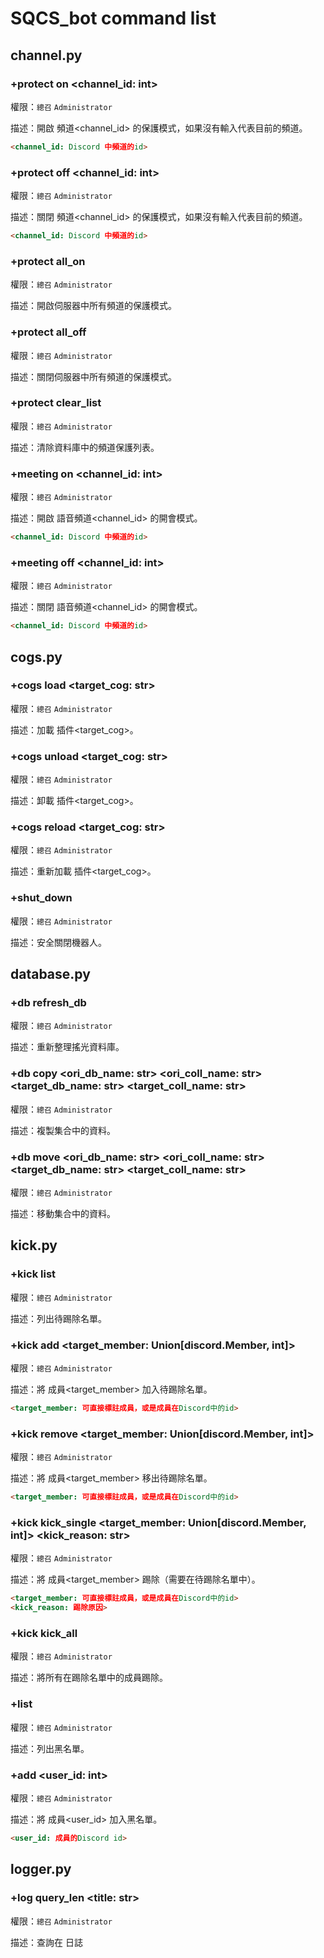 # SQCS_bot command list

## channel.py

### +protect on <channel_id: int>

權限：`總召` `Administrator`

描述：開啟 頻道<channel_id> 的保護模式，如果沒有輸入代表目前的頻道。

```markdown
<channel_id: Discord 中頻道的id>
```

### +protect off <channel_id: int>

權限：`總召` `Administrator`

描述：關閉 頻道<channel_id> 的保護模式，如果沒有輸入代表目前的頻道。

```markdown
<channel_id: Discord 中頻道的id>
```

### +protect all_on

權限：`總召` `Administrator`

描述：開啟伺服器中所有頻道的保護模式。

### +protect all_off

權限：`總召` `Administrator`

描述：關閉伺服器中所有頻道的保護模式。

### +protect clear_list

權限：`總召` `Administrator`

描述：清除資料庫中的頻道保護列表。

### +meeting on <channel_id: int>

權限：`總召` `Administrator`

描述：開啟 語音頻道<channel_id> 的開會模式。

```markdown
<channel_id: Discord 中頻道的id>
```

### +meeting off <channel_id: int>

權限：`總召` `Administrator`

描述：關閉 語音頻道<channel_id> 的開會模式。

```markdown
<channel_id: Discord 中頻道的id>
```

## cogs.py

### +cogs load <target_cog: str>

權限：`總召` `Administrator`

描述：加載 插件<target_cog>。

### +cogs unload <target_cog: str>

權限：`總召` `Administrator`

描述：卸載 插件<target_cog>。

### +cogs reload <target_cog: str>

權限：`總召` `Administrator`

描述：重新加載 插件<target_cog>。

### +shut_down

權限：`總召` `Administrator`

描述：安全關閉機器人。

## database.py

### +db refresh_db

權限：`總召` `Administrator`

描述：重新整理搖光資料庫。

### +db copy <ori_db_name: str> <ori_coll_name: str> <target_db_name: str> <target_coll_name: str>

權限：`總召` `Administrator`

描述：複製集合中的資料。

### +db move <ori_db_name: str> <ori_coll_name: str> <target_db_name: str> <target_coll_name: str>

權限：`總召` `Administrator`

描述：移動集合中的資料。

## kick.py

### +kick list

權限：`總召` `Administrator`

描述：列出待踢除名單。

### +kick add <target_member: Union[discord.Member, int]>

權限：`總召` `Administrator`

描述：將 成員<target_member> 加入待踢除名單。

```markdown
<target_member: 可直接標註成員，或是成員在Discord中的id>
```

### +kick remove <target_member: Union[discord.Member, int]>

權限：`總召` `Administrator`

描述：將 成員<target_member> 移出待踢除名單。

```markdown
<target_member: 可直接標註成員，或是成員在Discord中的id>
```

### +kick kick_single <target_member: Union[discord.Member, int]> <kick_reason: str>

權限：`總召` `Administrator`

描述：將 成員<target_member> 踢除（需要在待踢除名單中）。

```markdown
<target_member: 可直接標註成員，或是成員在Discord中的id>
<kick_reason: 踢除原因>
```

### +kick kick_all

權限：`總召` `Administrator`

描述：將所有在踢除名單中的成員踢除。

### +list

權限：`總召` `Administrator`

描述：列出黑名單。

### +add <user_id: int>

權限：`總召` `Administrator`

描述：將 成員<user_id> 加入黑名單。

```markdown
<user_id: 成員的Discord id>
```

## logger.py

### +log query_len <title: str>

權限：`總召` `Administrator`

描述：查詢在 日誌<title> 中的資料。

```markdown
<title: 可為 `CmdLogging` 或是 `LectureLogging`>
```

### +log release <title: str>

權限：`總召` `Administrator`

描述：釋放在 日誌<title> 中的資料。

```markdown
<title: 可為 `CmdLogging` 或是 `LectureLogging`>
```

## main.py

### +info

權限：`無`

描述：查詢SQCS_bot的資料。

### +ping

權限：`無`

描述：戳一下機器人。

### +fix_role

權限：`總召` `Administrator`

描述：手動修復身分組。

## picture.py

### +pic list

權限：`無`

描述：查詢資料庫中所有的圖片。

### +pic add <link: str>

權限：`無`

描述：將一張圖片加入到資料庫中。

```markdown
<link: 圖片的超連結>
```

### +pic remove <index: int>

權限：`無`

描述：將一張圖片從資料庫中移除。

```markdown
<index: 圖片的位置（可利用list進行查詢）>
```

### +pic random

權限：`無`

描述：發送一張隨機的圖片。

## text.py

### +text clear <msg_id: int>

權限：`總召` `Administrator`

描述：從目前的訊息往上刪除至 訊息<msg_id>

```markdown
<msg_id: 訊息在Discord中的id>
```

## voice.py

### +voice timer <channel_id: int> <countdown: int>

權限：`總召` `Administrator`

描述：在 <countdown>秒後將 語音頻道<channel_id> 中的所有成員移出。

```markdown
<channel_id: 語音頻道的Discord id>
<countdown: 倒數的時間>
```

### +voice default_role_connect <channel_id: int> <mode: int>

權限：`總召` `Administrator`

描述：將 語音頻道<channel_id> 設置為普通成員 可/否 連結

```markdown
<channel_id: 語音頻道的id>
<mode: 1 -> 可； 0 -> 不可>
```

### +personal make_channel <members: commands.Greedy[discord.Member]>

權限：`無`

描述：在語音終端機時使用指令，便可為 成員們<members> 創立私人語音包廂。

```markdown
<members: 一次性@所有要加入的成員>
```

## weather.py

### +wea query <target_county: str>

權限：`無`

描述：查詢 城市<target_county> 的天氣狀況，如果沒有輸入即為使用者地區身分組之城市。

```markdown
<target_county: 臺灣的縣市>
```

## tools.py

## cadre.py

### +ca apply <cadre: str>

權限：`無`

描述：於幹部申請區申請 幹部<cadre>

```markdown
<cadre: 可為SQCS現在有的幹部部門>
```

### +ca list

權限：`總召` `Administrator`

描述：列出現在的所有幹部申請。

### +ca permit <permit_id: int>

權限：`總召` `Administrator`

描述：批准 成員<permit_id> 的幹部申請。

```markdown
<permit_id: 要批准成員的Discord id>
```

### +ca search <search_id: int>

權限：`總召` `Administrator`

描述：查詢 成員<permit_id> 的幹部申請。

```markdown
<permit_id: 要查詢成員的Discord id>
```

### +ca remove <delete_id: int>

權限：`總召` `Administrator`

描述：移除 成員<permit_id> 的幹部申請。

```markdown
<permit_id: 要移除的成員之Discord id>
```

## deep_freeze.py

### +df mani <member_id: int> <status: int>

權限：`總召` `Administrator`

描述：將 成員<member_id> 的深度凍結狀態設定為 status

```markdown
<member_id: 成員在Discord中的id>
<status: 0 -> 無凍結； 1 -> 凍結>
```

### +df list

權限：`總召` `Administrator`

描述：列出所有目前在深度凍結中的成員。

## fluctlight.py

### +fluct create <member_id: int>

權限：`總召` `Administrator`

描述：幫 成員<member_id> 手動產生搖光。

```markdown
<member_id: 成員在Discord中的id>
```

### +fluct delete <member_id: int>

權限：`總召` `Administrator`

描述：幫 成員<member_id> 手動刪除搖光。

```markdown
<member_id: 成員在Discord中的id>
```

### +fluct reset <member_id: int>

權限：`總召` `Administrator`

描述：幫 成員<member_id> 手動重新設定搖光。

```markdown
<member_id: 成員在Discord中的id>
```

## lecture.py

### +lect_config list

權限：`總召` `Administrator`

描述：列出所有有註冊的講座。

### +lect_config add

權限：`總召` `Administrator`

描述：註冊講座資料。

### +lect_config remove <del_lect_week: int>

權限：`總召` `Administrator`

描述：刪除講座資料。

### +lect start <week: int>

權限：`總召` `Administrator`

描述：開始講座。

```markdown
<week: 星期數>
```

### +lect end <week: int>

權限：`總召` `Administrator`

描述：結束講座。

```markdown
<week: 星期數>
```

### +lect_verify attend <token: str>

權限：`無`

描述：尚未啟用。

## query.py

### +query quiz

權限：`總召` `Administrator`

描述：查詢懸賞活動的目前狀態。

### +query my_data

權限：`無`

描述：查詢個人搖光資料。

### +query member_data <target_id: int>

權限：`總召` `Administrator`

描述：查詢 成員<target_id> 的搖光資料。

```markdown
<target_id: 成員的Discord id>
```

### +query guild_active

權限：`無`

描述：查詢伺服器活躍度。

## quiz.py

### +quiz alter_standby_ans <alter_answer: str>

權限：`總召` `Administrator` `學術`

描述：修改下次的懸賞答案。

```markdown
<alter_answer: 下次的懸賞答案>
```

### +quiz alter_formal_ans <alter_answer: str>

權限：`總召` `Administrator` `學術`

描述：修改本次的懸賞答案。

```markdown
<alter_answer: 新的本次的懸賞答案>
```

### +quiz set_qns_link <qns_link: str>

權限：`總召` `Administrator` `學術`

描述：設定問題連結。

```markdown
<qns_link: 問題連結>
```

### +quiz set_ans_link <ans_link: str>

權限：`總召` `Administrator` `學術`

描述：設定答案連結。

```markdown
<qns_link: 答案連結>
```

### +quiz repost_qns

權限：`總召` `Administrator` `學術`

描述：重新公告問題。

### +quiz repost_ans

權限：`總召` `Administrator` `學術`

描述：重新公告答案。

## verify.py

### +lect_generate_token <lecture_week: int>

權限：`總召` `Administrator`

描述：尚未啟用。

## workshop.py

### +ws snapshot <voice_id: int>

權限：`總召` `Administrator`

描述：將 語音頻道<voice_id> 設定為目前在頻道中的成員所屬。

```markdown
<voice_id: 語音頻道的id>
```
